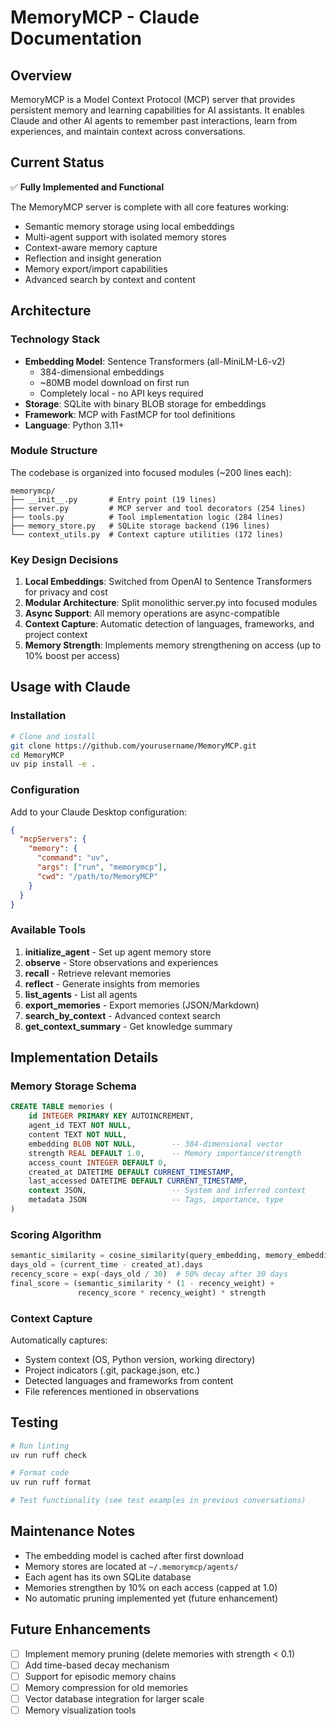 # MemoryMCP - Claude Documentation

## Overview

MemoryMCP is a Model Context Protocol (MCP) server that provides persistent memory and learning capabilities for AI assistants. It enables Claude and other AI agents to remember past interactions, learn from experiences, and maintain context across conversations.

## Current Status

✅ **Fully Implemented and Functional**

The MemoryMCP server is complete with all core features working:
- Semantic memory storage using local embeddings
- Multi-agent support with isolated memory stores  
- Context-aware memory capture
- Reflection and insight generation
- Memory export/import capabilities
- Advanced search by context and content

## Architecture

### Technology Stack
- **Embedding Model**: Sentence Transformers (all-MiniLM-L6-v2)
  - 384-dimensional embeddings
  - ~80MB model download on first run
  - Completely local - no API keys required
- **Storage**: SQLite with binary BLOB storage for embeddings
- **Framework**: MCP with FastMCP for tool definitions
- **Language**: Python 3.11+

### Module Structure

The codebase is organized into focused modules (~200 lines each):

```
memorymcp/
├── __init__.py       # Entry point (19 lines)
├── server.py         # MCP server and tool decorators (254 lines)
├── tools.py          # Tool implementation logic (284 lines)
├── memory_store.py   # SQLite storage backend (196 lines)
└── context_utils.py  # Context capture utilities (172 lines)
```

### Key Design Decisions

1. **Local Embeddings**: Switched from OpenAI to Sentence Transformers for privacy and cost
2. **Modular Architecture**: Split monolithic server.py into focused modules
3. **Async Support**: All memory operations are async-compatible
4. **Context Capture**: Automatic detection of languages, frameworks, and project context
5. **Memory Strength**: Implements memory strengthening on access (up to 10% boost per access)

## Usage with Claude

### Installation

```bash
# Clone and install
git clone https://github.com/yourusername/MemoryMCP.git
cd MemoryMCP
uv pip install -e .
```

### Configuration

Add to your Claude Desktop configuration:

```json
{
  "mcpServers": {
    "memory": {
      "command": "uv",
      "args": ["run", "memorymcp"],
      "cwd": "/path/to/MemoryMCP"
    }
  }
}
```

### Available Tools

1. **initialize_agent** - Set up agent memory store
2. **observe** - Store observations and experiences
3. **recall** - Retrieve relevant memories
4. **reflect** - Generate insights from memories
5. **list_agents** - List all agents
6. **export_memories** - Export memories (JSON/Markdown)
7. **search_by_context** - Advanced context search
8. **get_context_summary** - Get knowledge summary

## Implementation Details

### Memory Storage Schema

```sql
CREATE TABLE memories (
    id INTEGER PRIMARY KEY AUTOINCREMENT,
    agent_id TEXT NOT NULL,
    content TEXT NOT NULL,
    embedding BLOB NOT NULL,        -- 384-dimensional vector
    strength REAL DEFAULT 1.0,      -- Memory importance/strength
    access_count INTEGER DEFAULT 0,
    created_at DATETIME DEFAULT CURRENT_TIMESTAMP,
    last_accessed DATETIME DEFAULT CURRENT_TIMESTAMP,
    context JSON,                   -- System and inferred context
    metadata JSON                   -- Tags, importance, type
)
```

### Scoring Algorithm

```python
semantic_similarity = cosine_similarity(query_embedding, memory_embedding)
days_old = (current_time - created_at).days
recency_score = exp(-days_old / 30)  # 50% decay after 30 days
final_score = (semantic_similarity * (1 - recency_weight) + 
               recency_score * recency_weight) * strength
```

### Context Capture

Automatically captures:
- System context (OS, Python version, working directory)
- Project indicators (.git, package.json, etc.)
- Detected languages and frameworks from content
- File references mentioned in observations

## Testing

```bash
# Run linting
uv run ruff check

# Format code  
uv run ruff format

# Test functionality (see test examples in previous conversations)
```

## Maintenance Notes

- The embedding model is cached after first download
- Memory stores are located at `~/.memorymcp/agents/`
- Each agent has its own SQLite database
- Memories strengthen by 10% on each access (capped at 1.0)
- No automatic pruning implemented yet (future enhancement)

## Future Enhancements

- [ ] Implement memory pruning (delete memories with strength < 0.1)
- [ ] Add time-based decay mechanism
- [ ] Support for episodic memory chains
- [ ] Memory compression for old memories
- [ ] Vector database integration for larger scale
- [ ] Memory visualization tools
